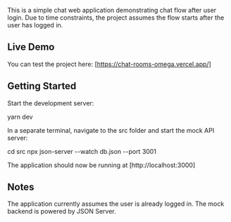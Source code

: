 This is a simple chat web application demonstrating chat flow after user login. Due to time constraints, the project assumes the flow starts after the user has logged in.

## Live Demo

You can test the project here: [https://chat-rooms-omega.vercel.app/]

## Getting Started

Start the development server: 

yarn dev

In a separate terminal, navigate to the src folder and start the mock API server:

cd src
npx json-server --watch db.json --port 3001

The application should now be running at [http://localhost:3000]

## Notes

The application currently assumes the user is already logged in.
The mock backend is powered by JSON Server.
 
 
